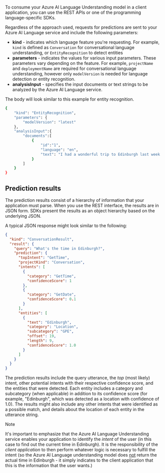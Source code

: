 To consume your Azure AI Language Understanding model in a client application, you can use the REST APIs or one of the programming language-specific SDKs.

Regardless of the approach used, requests for predictions are sent to your Azure AI Language service and include the following parameters:

- **kind** - indicates which language feature you're requesting. For example, `kind` is defined as `Conversation` for conversational language understanding, or `EntityRecognition` to detect entities
- **parameters** - indicates the values for various input parameters. These parameters vary depending on the feature. For example, `projectName` and `deploymentName` are required for conversational language understanding, however only `modelVersion` is needed for language detection or entity recognition.
- **analysisInput** - specifies the input documents or text strings to be analyzed by the Azure AI Language service.

The body will look similar to this example for entity recognition.

```bash
{
    "kind": "EntityRecognition",
    "parameters": {
        "modelVersion": "latest"
    },
    "analysisInput":{
        "documents":[
            {
                "id":"1",
                "language": "en",
                "text": "I had a wonderful trip to Edinburgh last week."
            }
        ]
    }
}
```

## Prediction results

The prediction results consist of a hierarchy of information that your application must parse. When you use the REST interface, the results are in JSON form. SDKs present the results as an object hierarchy based on the underlying JSON.

A typical JSON response might look similar to the following:

```JSON
{
  "kind": "ConversationResult",
  "result": {
    "query": "What's the time in Edinburgh?",
    "prediction": {
      "topIntent": "GetTime",
      "projectKind": "Conversation",
      "intents": [
        {
          "category": "GetTime",
          "confidenceScore": 1
        },
        {
          "category": "GetDate",
          "confidenceScore": 0.1
        }
      ],
      "entities": [
        {
          "text": "Edinburgh",
          "category": "Location",
          "subcategory": "GPE",
          "offset": 19,
          "length": 9,
          "confidenceScore": 1.0
        }
      ]
    }
  }
}
```

The prediction results include the query utterance, the *top* (most likely) intent, other potential intents with their respective confidence score, and the entities that were detected. Each entity includes a category and subcategory (when applicable) in addition to its confidence score (for example, "Edinburgh", which was detected as a location with confidence of 1.0). The results might also include any other intents that were identified as a possible match, and details about the location of each entity in the utterance string.

>[!NOTE]
> It's important to emphasize that the Azure AI Language Understanding service enables your application to identify the *intent* of the user (in this case to find out the current time in Edinburgh). It is the responsibility of the *client application* to then perform whatever logic is necessary to fulfill the intent (so the Azure AI Language understanding model does <u>not</u> return the actual time in Edinburgh - it simply indicates to the client application that this is the information that the user wants.)
